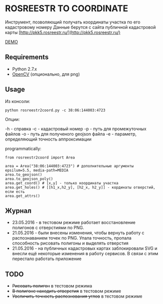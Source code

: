 ROSREESTR TO COORDINATE
=======================
Инструмент, позволяющий получать координаты участка по его кадастровому номеру
Данные берутся с сайта публичной кадастровой карты [http://pkk5.rosreestr.ru/](http://pkk5.rosreestr.ru/)

[DEMO](http://geonote.ru/pkk/)

## Requirements

* Python 2.7.x
* [OpenCV](http://opencv.org/) (опционально, для png)

## Usage

Из консоли:

    python rosreestr2coord.py -c 38:06:144003:4723
    
Опции:

  -h - справка
  -c - кадастровый номер
  -p - путь для промежуточных файлов
  -o - путь для полученого geojson файла
  -e - параметр, определяющий точность аппроксимации
    
programmatically:
    
    from rosreestr2coord import Area
        
    area = Area("38:06:144003:4723") # дополнительные аргументы epsilum=5.5, media-path=MEDIA
    area.to_geojson()
    area.to_geojson_poly()
    area.get_coord() # [x,y] - только координаты участка
    area.get_holes() # [[h1_x,h2_y], [h2_x, h2_y]] - кординаты отверстий, если есть
    area.get_attrs()
    
## Журнал
* 23.05.2016 - в тестовом режиме работает восстановление полигонов с отверстиями по PNG.
* 21.05.2016 - были внесены изменения, чтобы вернуть работу с распознаванием точек по PNG. Упала точность, пропала способность рисовать полигоны и выделять отверстия
* 21.05.2016 - на публичных кадастровых картах заблокировали SVG и внесли ещё некоторые изменения в работу сервисов. В связи с этим перестало работать приложение

## TODO

* ~~Рисовать полигон~~ в тестовом режима
* ~~В полигоне находить отверстия~~ в тестовом режиме
* ~~Увеличить точность распознования углов~~ в тестовом режиме
